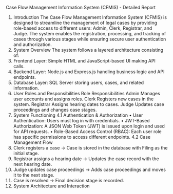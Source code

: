 Case Flow Management Information System (CFMIS) - Detailed Report
1. Introduction
The Case Flow Management Information System (CFMIS) is designed to streamline the management of legal cases by providing role-based access to different users: Admin, Clerk, Registrar, and Judge. The system enables the registration, processing, and tracking of cases through various stages while ensuring secure user authentication and authorization.
2. System Overview
The system follows a layered architecture consisting of:
1.	Frontend Layer: Simple HTML and JavaScript-based UI making API calls.
2.	Backend Layer: Node.js and Express.js handling business logic and API endpoints.
3.	Database Layer: SQL Server storing users, cases, and related information.
3. User Roles and Responsibilities
Role	Responsibilities
Admin	Manages user accounts and assigns roles.
Clerk	Registers new cases in the system.
Registrar	Assigns hearing dates to cases.
Judge	Updates case proceedings and changes case stages.
4. System Functioning
4.1 Authentication & Authorization
•	User Authentication: Users must log in with credentials.
•	JWT-Based Authorization: A JSON Web Token (JWT) is issued upon login and used for API requests.
•	Role-Based Access Control (RBAC): Each user role has specific permissions to access different endpoints.
4.2 Case Management Flow
1.	Clerk registers a case → Case is stored in the database with Filing as the initial stage.
2.	Registrar assigns a hearing date → Updates the case record with the next hearing date.
3.	Judge updates case proceedings → Adds case proceedings and moves it to the next stage.
4.	Case is resolved → Final decision stage is recorded.
5. System Architecture and Interaction
